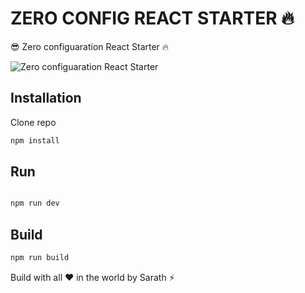 # ZERO CONFIG REACT STARTER :fire:
:sunglasses: Zero configuaration React Starter 🔥


![Zero configuaration React Starter](banner.png)


## Installation 
Clone repo

```bash
npm install
```

## Run 
```bash

npm run dev

```

## Build 

```bash
npm run build
```



Build with all :heart: in the world by Sarath :zap:
